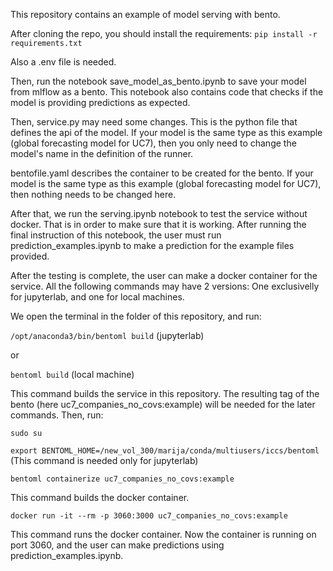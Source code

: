 This repository contains an example of model serving with bento.

After cloning the repo, you should install the requirements:
```pip install -r requirements.txt```

Also a .env file is needed.

Then, run the notebook save_model_as_bento.ipynb to save your model from mlflow as a bento. This notebook also contains code that checks if
the model is providing predictions as expected.

Then, service.py may need some changes. This is the python file that defines the api of the model. If your model is the same type as this example
(global forecasting model for UC7), then you only need to change the model's name in the definition of the runner.

bentofile.yaml describes the container to be created for the bento. If your model is the same type as this example
(global forecasting model for UC7), then nothing needs to be changed here. 

After that, we run the serving.ipynb notebook to test the service without docker. That is in order to make sure that it is working. 
After running the final instruction of this notebook, the user must run prediction_examples.ipynb to make a prediction for the example files provided.

After the testing is complete, the user can make a docker container for the service. All the following commands may have 2 versions: One exclusivelly for jupyterlab,
and one for local machines.

We open the terminal in the folder of this repository, and run:

```/opt/anaconda3/bin/bentoml build``` (jupyterlab)

or 

```bentoml build``` (local machine)

This command builds the service in this repository. The resulting tag of the bento (here uc7_companies_no_covs:example)
will be needed for the later commands. Then, run:

```sudo su```

```export BENTOML_HOME=/new_vol_300/marija/conda/multiusers/iccs/bentoml``` (This command is needed only for jupyterlab)

```bentoml containerize uc7_companies_no_covs:example```

This command builds the docker container.

```docker run -it --rm -p 3060:3000 uc7_companies_no_covs:example```

This command runs the docker container. Now the container is running on port 3060, and the user can make predictions using prediction_examples.ipynb.
